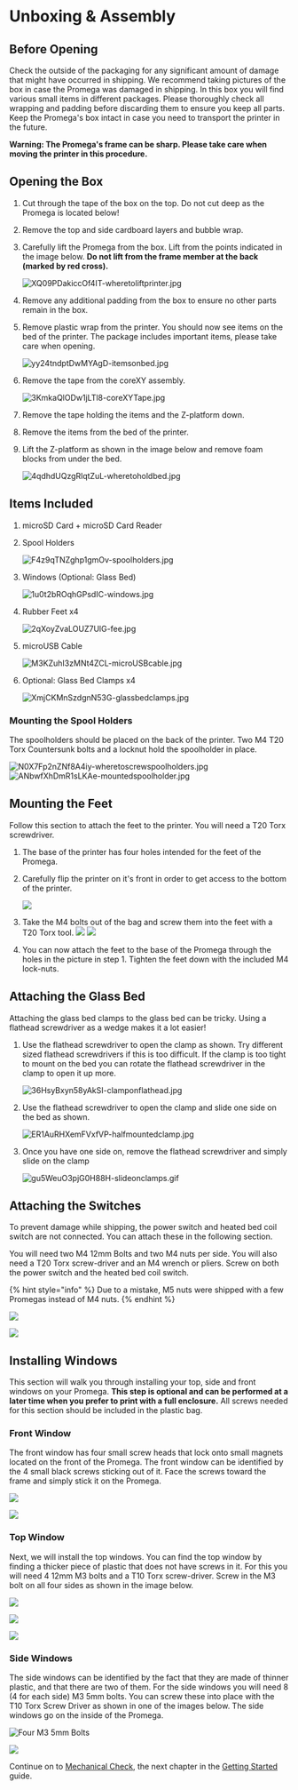 # Unboxing & Assembly

## Before Opening

Check the outside of the packaging for any significant amount of damage that might have occurred in shipping. We recommend taking pictures of the box in case the Promega was damaged in shipping. In this box you will find various small items in different packages. Please thoroughly check all wrapping and padding before discarding them to ensure you keep all parts. Keep the Promega's box intact in case you need to transport the printer in the future.

**Warning: The Promega's frame can be sharp. Please take care when moving the printer in this procedure.**

## Opening the Box

1. Cut through the tape of the box on the top. Do not cut deep as the Promega is located below! 
2. Remove the top and side cardboard layers and bubble wrap.
3. Carefully lift the Promega from the box. Lift from the points indicated in the image below. **Do not lift from the frame member at the back \(marked by red cross\).**

   ![XQ09PDakiccOf4IT-wheretoliftprinter.jpg](../.gitbook/assets/xq09pdakiccof4it-wheretoliftprinter.jpg)

4. Remove any additional padding from the box to ensure no other parts remain in the box.
5. Remove plastic wrap from the printer. You should now see items on the bed of the printer. The package includes important items, please take care when opening.

   ![yy24tndptDwMYAgD-itemsonbed.jpg](../.gitbook/assets/yy24tndptdwmyagd-itemsonbed.jpg)

6. Remove the tape from the coreXY assembly.

   ![3KmkaQlODw1jLTl8-coreXYTape.jpg](../.gitbook/assets/3kmkaqlodw1jltl8-corexytape.jpg)

7. Remove the tape holding the items and the Z-platform down.
8. Remove the items from the bed of the printer. 
9. Lift the Z-platform as shown in the image below and remove foam blocks from under the bed.

   ![4qdhdUQzgRlqtZuL-wheretoholdbed.jpg](../.gitbook/assets/4qdhduqzgrlqtzul-wheretoholdbed.jpg)

## Items Included

1. microSD Card + microSD Card Reader
2. Spool Holders

   ![F4z9qTNZghp1gmOv-spoolholders.jpg](../.gitbook/assets/f4z9qtnzghp1gmov-spoolholders.jpg)

3. Windows \(Optional: Glass Bed\)

   ![1u0t2bROqhGPsdIC-windows.jpg](../.gitbook/assets/1u0t2broqhgpsdic-windows.jpg)

4. Rubber Feet x4

   ![2qXoyZvaLOUZ7UlG-fee.jpg](../.gitbook/assets/2qxoyzvalouz7ulg-fee.jpg)

5. microUSB Cable

   ![M3KZuhI3zMNt4ZCL-microUSBcable.jpg](../.gitbook/assets/m3kzuhi3zmnt4zcl-microusbcable.jpg)

6. Optional: Glass Bed Clamps x4

   ![XmjCKMnSzdgnN53G-glassbedclamps.jpg](../.gitbook/assets/xmjckmnszdgnn53g-glassbedclamps.jpg)

### Mounting the Spool Holders

The spoolholders should be placed on the back of the printer. Two M4 T20 Torx Countersunk bolts and a locknut hold the spoolholder in place.

![N0X7Fp2nZNf8A4iy-wheretoscrewspoolholders.jpg](../.gitbook/assets/n0x7fp2nznf8a4iy-wheretoscrewspoolholders.jpg) ![ANbwfXhDmR1sLKAe-mountedspoolholder.jpg](../.gitbook/assets/anbwfxhdmr1slkae-mountedspoolholder.jpg)

## Mounting the Feet

Follow this section to attach the feet to the printer. You will need a T20 Torx screwdriver.

1. The base of the printer has four holes intended for the feet of the Promega.
2. Carefully flip the printer on it's front in order to get access to the bottom of the printer.

   ![](../.gitbook/assets/wheretoscrewonfeet.jpg)

3. Take the M4 bolts out of the bag and screw them into the feet with a T20 Torx tool. ![](../.gitbook/assets/screwinfoot%20%281%29.jpg) ![](../.gitbook/assets/screwthroughfoot.jpg)
4. You can now attach the feet to the base of the Promega through the holes in the picture in step 1. Tighten the feet down with the included M4 lock-nuts.

## Attaching the Glass Bed

Attaching the glass bed clamps to the glass bed can be tricky. Using a flathead screwdriver as a wedge makes it a lot easier!

1. Use the flathead screwdriver to open the clamp as shown. Try different sized flathead screwdrivers if this is too difficult. If the clamp is too tight to mount on the bed you can rotate the flathead screwdriver in the clamp to open it up more.

   ![36HsyBxyn58yAkSI-clamponflathead.jpg](../.gitbook/assets/36hsybxyn58yaksi-clamponflathead.jpg)

2. Use the flathead screwdriver to open the clamp and slide one side on the bed as shown.

   ![ER1AuRHXemFVxfVP-halfmountedclamp.jpg](../.gitbook/assets/er1aurhxemfvxfvp-halfmountedclamp.jpg)

3. Once you have one side on, remove the flathead screwdriver and simply slide on the clamp

   ![gu5WeuO3pjG0H88H-slideonclamps.gif](../.gitbook/assets/gu5weuo3pjg0h88h-slideonclamps.gif)

## Attaching the Switches

To prevent damage while shipping, the power switch and heated bed coil switch are not connected. You can attach these in the following section.

You will need two M4 12mm Bolts and two M4 nuts per side. You will also need a T20 Torx screw-driver and an M4 wrench or pliers. Screw on both the power switch and the heated bed coil switch.

{% hint style="info" %}
Due to a mistake, M5 nuts were shipped with a few Promegas instead of M4 nuts.
{% endhint %}

![](../.gitbook/assets/screwingpowerswitch.jpg)

![](../.gitbook/assets/nutsonpowerswitchg.jpg)

## Installing Windows

This section will walk you through installing your top, side and front windows on your Promega. **This step is optional and can be performed at a later time when you prefer to print with a full enclosure.** All screws needed for this section should be included in the plastic bag.

### Front Window

The front window has four small screw heads that lock onto small magnets located on the front of the Promega. The front window can be identified by the 4 small black screws sticking out of it. Face the screws toward the frame and simply stick it on the Promega.

![](../.gitbook/assets/frontwindowattach.gif)

![](../.gitbook/assets/front_window.jpg)

### Top Window

Next, we will install the top windows. You can find the top window by finding a thicker piece of plastic that does not have screws in it. For this you will need 4 12mm M3 bolts and a T10 Torx screw-driver. Screw in the M3 bolt on all four sides as shown in the image below.

![](../.gitbook/assets/4xm35mm%20%281%29.jpg)

![](../.gitbook/assets/attachingthetopwindow.jpg)

![](../.gitbook/assets/fullyattachedtopwindow.jpg)

### Side Windows

The side windows can be identified by the fact that they are made of thinner plastic, and that there are two of them. For the side windows you will need 8 \(4 for each side\) M3 5mm bolts. You can screw these into place with the T10 Torx Screw Driver as shown in one of the images below. The side windows go on the inside of the Promega.

![Four M3 5mm Bolts](../.gitbook/assets/4xm35mm.jpg)

![](../.gitbook/assets/attachingsides.jpg)

Continue on to [Mechanical Check](check-your-printer.md), the next chapter in the [Getting Started](./) guide.

